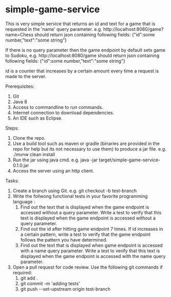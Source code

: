 # simple-game-service

This is very simple service that returns an id and text for a game that is requested in the 'name' query parameter.
e.g. http://localhost:8080/game?name=Chess should return json containing following fields:
{"id":some number,"text":"some string"}

If there is no query parameter then the game endpoint by default sets game to Sudoku, e.g.  http://localhost:8080/game should return json containing following fields:
{"id":some number,"text":"some string"}

id is a counter that increases by a certain amount every time a request is made to the server.

Prerequisites:
1. Git
2. Java 8
3. Access to commandline to run commands.
4. Internet connection to download dependencies.
5. An IDE such as Eclipse.

Steps:
1. Clone the repo.
2. Use a build tool such as maven or gradle (binaries are provided in the repo for help but its not necessary to use them) to produce a jar file. e.g. ./mvnw clean install
3. Run the jar using java cmd. e.g. java -jar target/simple-game-service-0.1.0.jar
4. Access the server using an http client. 

Tasks:
1. Create a branch using Git. e.g. git checkout -b test-branch
2. Write the follwong functional tests in your favorite programming language :
    1. Find out the text that is displayed when the game endpoint is accessed without a query parameter. Write a test to verify that this text is displayed when the game endpoint is accessed without a query parameter.  
    2. Find out the id after hitting game endpoint 7 times. If id increases in a certain pattern, write a test to verify that the game endpoint follows the pattern you have determined.
    3. Find out the text that is displayed when game endpoint is accessed with a name query parameter. Write a test to verify that this text is displayed when the game endpoint is accessed with the name query parameter.
3. Open a pull request for code review. Use the following git commands if required: 
	1. git add .
	2. git commit -m 'adding tests'
	3. git push --set-upstream origin test-branch
